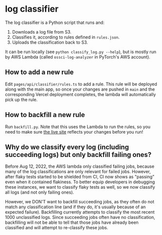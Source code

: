 # log classifier

The log classifier is a Python script that runs and:

1. Downloads a log file from S3.
2. Classifies it, according to rules defined in `rules.json`.
3. Uploads the classification back to S3.

It can be run locally (see `python classify_log.py --help`), but is mostly run
by AWS Lambda (called `ossci-log-analyzer` in PyTorch's AWS account).

## How to add a new rule

Edit `pages/api/classifier/rules.ts` to add a rule. This rule will be deployed
along with the main app, so once your changes are pushed in `main` and the
corresponding Vercel deployment completes, the lambda will automatically pick up
the rule.

## How to backfill a new rule

Run `backfill.py`. Note that this uses the Lambda to run the rules, so you need
to make sure [the live site](https://www.torch-ci.com/api/classifier/rules)
reflects your changes before you run!

## Why do we classify every log (including succeeding logs) but only backfill failing ones?

Before Aug 12, 2022, the AWS lambda only classified failing jobs, because many of the log classifications are only relevant for failed jobs. However, after flaky tests started to be shielded from CI, CI now shows as "passing" even when it contained flakiness. To better equip developers in debugging these instances, we want to classify flaky tests as well, so we now classify all logs (and not only failing ones).

However, we DON'T want to backfill succeeding jobs, as they often do not match any classification line (and if they do, it's usually because of an expected failure). Backfilling currently attempts to classify the most recent 1000 unclassified logs. Since succeeding jobs often have no classification, backfilling will not be able to tell that those jobs have already been classified and will attempt to re-classify these jobs.